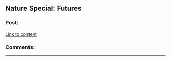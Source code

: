 ## Nature Special: Futures

### Post:

[Link to content](http://www.nature.com/nature/focus/arts/futures/index.html)

### Comments:

---

